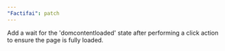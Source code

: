 ```yaml
---
"Factifai": patch
---
```


Add a wait for the 'domcontentloaded' state after performing a click action to ensure the page is fully loaded.
